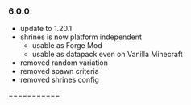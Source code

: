 ### 6.0.0

- update to 1.20.1
- shrines is now platform independent
  - usable as Forge Mod
  - usable as datapack even on Vanilla Minecraft
- removed random variation
- removed spawn criteria
- removed shrines config

===========